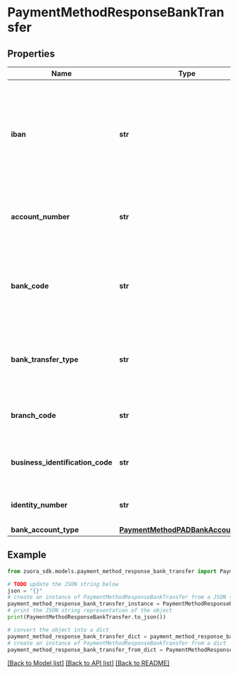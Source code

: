 # PaymentMethodResponseBankTransfer


## Properties

Name | Type | Description | Notes
------------ | ------------- | ------------- | -------------
**iban** | **str** | The International Bank Account Number used to create the SEPA payment method. The value is masked. | [optional] 
**account_number** | **str** | The number of the customer&#39;s bank account and it is masked.  | [optional] 
**bank_code** | **str** | The sort code or number that identifies the bank. This is also known as the sort code.          | [optional] 
**bank_transfer_type** | **str** | The type of the Bank Transfer payment method. For example, &#x60;SEPA&#x60;.  | [optional] 
**branch_code** | **str** | The branch code of the bank used for Direct Debit.            | [optional] 
**business_identification_code** | **str** | The BIC code used for SEPA. The value is masked.         | [optional] 
**identity_number** | **str** | The identity number of the customer.  | [optional] 
**bank_account_type** | [**PaymentMethodPADBankAccountType**](PaymentMethodPADBankAccountType.md) |  | [optional] 

## Example

```python
from zuora_sdk.models.payment_method_response_bank_transfer import PaymentMethodResponseBankTransfer

# TODO update the JSON string below
json = "{}"
# create an instance of PaymentMethodResponseBankTransfer from a JSON string
payment_method_response_bank_transfer_instance = PaymentMethodResponseBankTransfer.from_json(json)
# print the JSON string representation of the object
print(PaymentMethodResponseBankTransfer.to_json())

# convert the object into a dict
payment_method_response_bank_transfer_dict = payment_method_response_bank_transfer_instance.to_dict()
# create an instance of PaymentMethodResponseBankTransfer from a dict
payment_method_response_bank_transfer_from_dict = PaymentMethodResponseBankTransfer.from_dict(payment_method_response_bank_transfer_dict)
```
[[Back to Model list]](../README.md#documentation-for-models) [[Back to API list]](../README.md#documentation-for-api-endpoints) [[Back to README]](../README.md)


